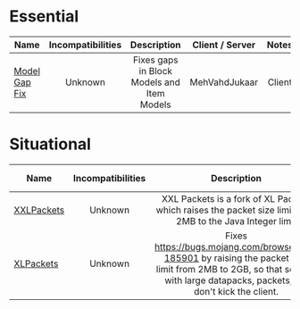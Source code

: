 # Essential
| Name | Incompatibilities | Description | Client / Server | Notes |
| --- | :---: | :---: | :---: | :---: |
| [Model Gap Fix](https://modrinth.com/mod/modelfix) | Unknown | Fixes gaps in Block Models and Item Models | MehVahdJukaar | Client | N/A |

# Situational
| Name | Incompatibilities | Description | Client / Server | Notes |
| --- | :---: | :---: | :---: | :---: |
| [XXLPackets](https://modrinth.com/mod/SeCuopwJ) | Unknown |  XXL Packets is a fork of XL Packets which raises the packet size limit from 2MB to the Java Integer limit | Lazurline | Both | Same thing as PacketFixer's "Packet too big" fix. I'm not sure if they conflict. |
| [XLPackets](https://www.curseforge.com/minecraft/mc-mods/xl-packets-fabric) | Unknown | Fixes https://bugs.mojang.com/browse/MC-185901 by raising the packet size limit from 2MB to 2GB, so that servers with large datapacks, packets, etc don't kick the client. | tfarecnim | Client | Original version of XLPackets. You should use XXLPackets instead. | 